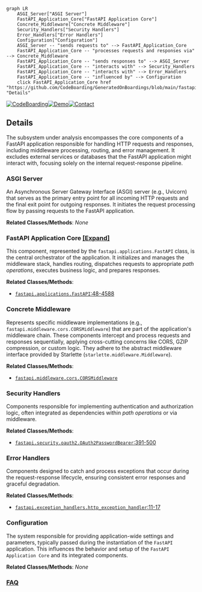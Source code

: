 ```mermaid
graph LR
    ASGI_Server["ASGI Server"]
    FastAPI_Application_Core["FastAPI Application Core"]
    Concrete_Middleware["Concrete Middleware"]
    Security_Handlers["Security Handlers"]
    Error_Handlers["Error Handlers"]
    Configuration["Configuration"]
    ASGI_Server -- "sends requests to" --> FastAPI_Application_Core
    FastAPI_Application_Core -- "processes requests and responses via" --> Concrete_Middleware
    FastAPI_Application_Core -- "sends responses to" --> ASGI_Server
    FastAPI_Application_Core -- "interacts with" --> Security_Handlers
    FastAPI_Application_Core -- "interacts with" --> Error_Handlers
    FastAPI_Application_Core -- "influenced by" --> Configuration
    click FastAPI_Application_Core href "https://github.com/CodeBoarding/GeneratedOnBoardings/blob/main/fastapi/FastAPI_Application_Core.md" "Details"
```

[![CodeBoarding](https://img.shields.io/badge/Generated%20by-CodeBoarding-9cf?style=flat-square)](https://github.com/CodeBoarding/CodeBoarding)[![Demo](https://img.shields.io/badge/Try%20our-Demo-blue?style=flat-square)](https://www.codeboarding.org/demo)[![Contact](https://img.shields.io/badge/Contact%20us%20-%20contact@codeboarding.org-lightgrey?style=flat-square)](mailto:contact@codeboarding.org)

## Details

The subsystem under analysis encompasses the core components of a FastAPI application responsible for handling HTTP requests and responses, including middleware processing, routing, and error management. It excludes external services or databases that the FastAPI application might interact with, focusing solely on the internal request-response pipeline.

### ASGI Server
An Asynchronous Server Gateway Interface (ASGI) server (e.g., Uvicorn) that serves as the primary entry point for all incoming HTTP requests and the final exit point for outgoing responses. It initiates the request processing flow by passing requests to the FastAPI application.


**Related Classes/Methods**: _None_

### FastAPI Application Core [[Expand]](./FastAPI_Application_Core.md)
This component, represented by the `fastapi.applications.FastAPI` class, is the central orchestrator of the application. It initializes and manages the middleware stack, handles routing, dispatches requests to appropriate *path operations*, executes business logic, and prepares responses.


**Related Classes/Methods**:

- <a href="https://github.com/fastapi/fastapi/blob/master/fastapi/applications.py#L48-L4588" target="_blank" rel="noopener noreferrer">`fastapi.applications.FastAPI`:48-4588</a>


### Concrete Middleware
Represents specific middleware implementations (e.g., `fastapi.middleware.cors.CORSMiddleware`) that are part of the application's middleware chain. These components intercept and process requests and responses sequentially, applying cross-cutting concerns like CORS, GZIP compression, or custom logic. They adhere to the abstract middleware interface provided by Starlette (`starlette.middleware.Middleware`).


**Related Classes/Methods**:

- <a href="https://github.com/fastapi/fastapi/blob/master/" target="_blank" rel="noopener noreferrer">`fastapi.middleware.cors.CORSMiddleware`</a>


### Security Handlers
Components responsible for implementing authentication and authorization logic, often integrated as dependencies within *path operations* or via middleware.


**Related Classes/Methods**:

- <a href="https://github.com/fastapi/fastapi/blob/master/fastapi/security/oauth2.py#L391-L500" target="_blank" rel="noopener noreferrer">`fastapi.security.oauth2.OAuth2PasswordBearer`:391-500</a>


### Error Handlers
Components designed to catch and process exceptions that occur during the request-response lifecycle, ensuring consistent error responses and graceful degradation.


**Related Classes/Methods**:

- <a href="https://github.com/fastapi/fastapi/blob/master/fastapi/exception_handlers.py#L11-L17" target="_blank" rel="noopener noreferrer">`fastapi.exception_handlers.http_exception_handler`:11-17</a>


### Configuration
The system responsible for providing application-wide settings and parameters, typically passed during the instantiation of the `FastAPI` application. This influences the behavior and setup of the `FastAPI Application Core` and its integrated components.


**Related Classes/Methods**: _None_



### [FAQ](https://github.com/CodeBoarding/GeneratedOnBoardings/tree/main?tab=readme-ov-file#faq)